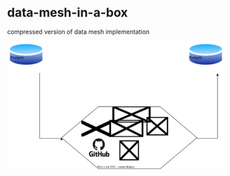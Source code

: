 # data-mesh-in-a-box
compressed version of data mesh implementation 

![Image](architecture.drawio.svg "icon")
